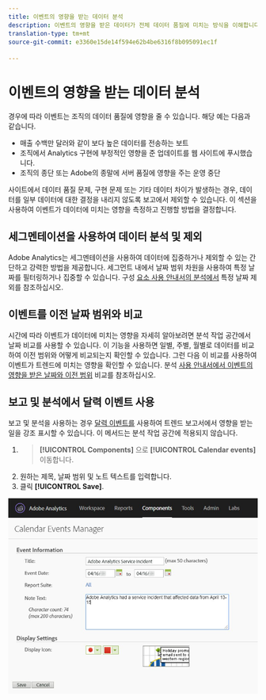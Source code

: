 ```yaml
---
title: 이벤트의 영향을 받는 데이터 분석
description: 이벤트의 영향을 받은 데이터가 전체 데이터 품질에 미치는 방식을 이해합니다.
translation-type: tm+mt
source-git-commit: e3360e15de14f594e62b4be6316f8b095091ec1f

---
```



# 이벤트의 영향을 받는 데이터 분석

경우에 따라 이벤트는 조직의 데이터 품질에 영향을 줄 수 있습니다. 해당 예는 다음과 같습니다.

* 매출 수백만 달러와 같이 보다 높은 데이터를 전송하는 보트
* 조직에서 Analytics 구현에 부정적인 영향을 준 업데이트를 웹 사이트에 푸시했습니다.
* 조직의 종단 또는 Adobe의 종말에 서버 품질에 영향을 주는 운영 중단

사이트에서 데이터 품질 문제, 구현 문제 또는 기타 데이터 차이가 발생하는 경우, 데이터를 일부 데이터에 대한 결정을 내리지 않도록 보고에서 제외할 수 있습니다. 이 섹션을 사용하여 이벤트가 데이터에 미치는 영향을 측정하고 진행할 방법을 결정합니다.

## 세그멘테이션을 사용하여 데이터 분석 및 제외

Adobe Analytics는 세그멘테이션을 사용하여 데이터에 집중하거나 제외할 수 있는 간단하고 강력한 방법을 제공합니다. 세그먼트 내에서 날짜 범위 차원을 사용하여 특정 날짜를 필터링하거나 집중할 수 있습니다. 구성 [요소 사용 안내서의 분석에서](/help/components/c-segmentation/use-cases/exclude-date-range.md) 특정 날짜 제외를 참조하십시오.

## 이벤트를 이전 날짜 범위와 비교

시간에 따라 이벤트가 데이터에 미치는 영향을 자세히 알아보려면 분석 작업 공간에서 날짜 비교를 사용할 수 있습니다. 이 기능을 사용하면 일별, 주별, 월별로 데이터를 비교하여 이전 범위와 어떻게 비교되는지 확인할 수 있습니다. 그런 다음 이 비교를 사용하여 이벤트가 트렌드에 미치는 영향을 확인할 수 있습니다. 분석 [사용 안내서에서 이벤트의 영향을 받은 날짜와 이전 범위](/help/analyze/analysis-workspace/components/calendar-date-ranges/compare-event.md) 비교를 참조하십시오.

## 보고 및 분석에서 달력 이벤트 사용

보고 및 분석을 사용하는 경우 [달력 이벤트를](/help/components/t-calendar-event.md) 사용하여 트렌드 보고서에서 영향을 받는 일을 강조 표시할 수 있습니다. 이 메서드는 분석 작업 공간에 적용되지 않습니다.

1. > **[!UICONTROL Components]** 으로 **[!UICONTROL Calendar events]**&#x200B;이동합니다.
2. 원하는 제목, 날짜 범위 및 노트 텍스트를 입력합니다.
3. 클릭 **[!UICONTROL Save]**.

![달력 이벤트](assets/exclude_calendar_event.jpg)

